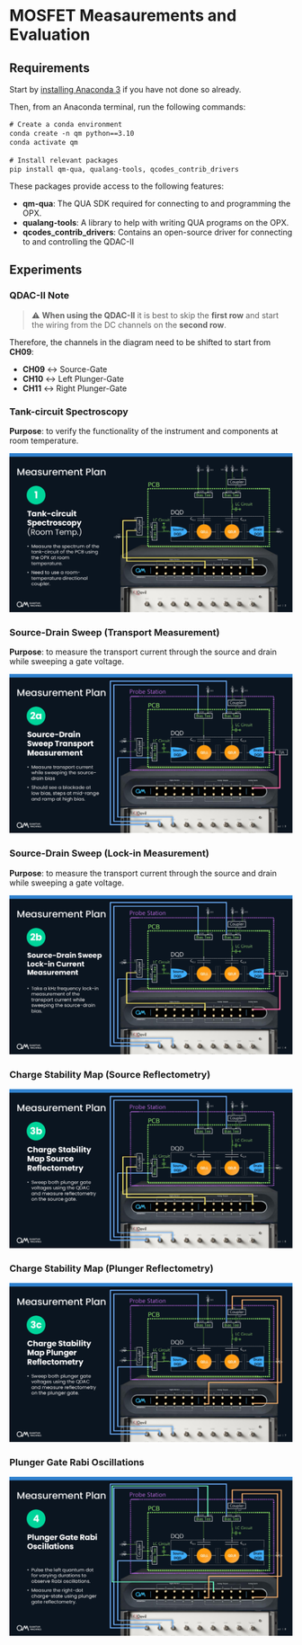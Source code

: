 # MOSFET Measaurements and Evaluation
## Requirements
Start by [installing Anaconda 3](https://www.anaconda.com/download) if you have not done so already.

Then, from an Anaconda terminal, run the following commands:
```shell
# Create a conda environment
conda create -n qm python==3.10
conda activate qm

# Install relevant packages
pip install qm-qua, qualang-tools, qcodes_contrib_drivers
```
These packages provide access to the following features:
 - **qm-qua**: The QUA SDK required for connecting to and programming the OPX.
 - **qualang-tools**: A library to help with writing QUA programs on the OPX.
 - **qcodes_contrib_drivers**: Contains an open-source driver for connecting to and controlling the QDAC-II

## Experiments
### QDAC-II Note
> &#x26a0;&#xfe0f; **When using the QDAC-II** it is best to skip the **first row** and start the wiring from the DC channels on the **second row**.

Therefore, the channels in the diagram need to be shifted to start from **CH09**:
 - **CH09** ↔ Source-Gate
 - **CH10** ↔ Left Plunger-Gate
 - **CH11** ↔ Right Plunger-Gate

### Tank-circuit Spectroscopy
**Purpose**: to verify the functionality of the instrument and components at room temperature.

![](.img/page-2.png)

### Source-Drain Sweep (Transport Measurement)
**Purpose**: to measure the transport current through the source and drain while sweeping a gate voltage.

![](.img/page-3.png)

### Source-Drain Sweep (Lock-in Measurement)
**Purpose**: to measure the transport current through the source and drain while sweeping a gate voltage.

![](.img/page-4.png)

### Charge Stability Map (Source Reflectometry)
![](.img/page-6.png)

### Charge Stability Map (Plunger Reflectometry)
![](.img/page-7.png)

### Plunger Gate Rabi Oscillations
![](.img/page-8.png)
